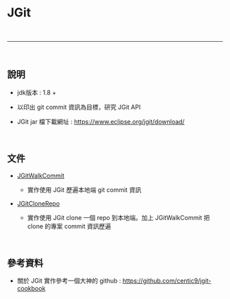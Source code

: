 # JGit

<br>

-----------------------------

<br>

## 說明

* jdk版本 :  1.8 +

* 以印出 git commit 資訊為目標，研究 JGit API

* JGit jar 檔下載網址 :
    https://www.eclipse.org/jgit/download/

<br>

## 文件


* [JGitWalkCommit](./JGitWalkCommit/README.md)

    * 實作使用 JGit 歷遍本地端 git commit 資訊

* [JGitCloneRepo](./JGitCloneRepo/README.md)

    * 實作使用 JGit clone 一個 repo 到本地端。加上 JGitWalkCommit 把 clone 的專案 commit 資訊歷遍

<br>

## 參考資料

* 關於 JGit 實作參考一個大神的 github : https://github.com/centic9/jgit-cookbook
